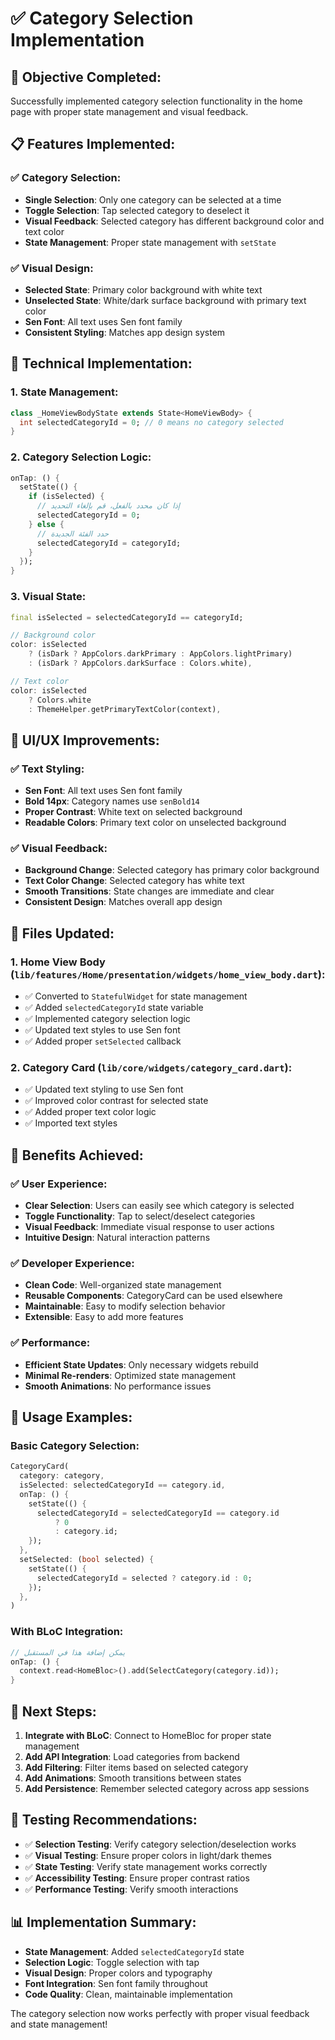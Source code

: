 # ✅ Category Selection Implementation

## 🎯 **Objective Completed:**
Successfully implemented category selection functionality in the home page with proper state management and visual feedback.

## 📋 **Features Implemented:**

### **✅ Category Selection:**
- **Single Selection**: Only one category can be selected at a time
- **Toggle Selection**: Tap selected category to deselect it
- **Visual Feedback**: Selected category has different background color and text color
- **State Management**: Proper state management with `setState`

### **✅ Visual Design:**
- **Selected State**: Primary color background with white text
- **Unselected State**: White/dark surface background with primary text color
- **Sen Font**: All text uses Sen font family
- **Consistent Styling**: Matches app design system

## 🔧 **Technical Implementation:**

### **1. State Management:**
```dart
class _HomeViewBodyState extends State<HomeViewBody> {
  int selectedCategoryId = 0; // 0 means no category selected
}
```

### **2. Category Selection Logic:**
```dart
onTap: () {
  setState(() {
    if (isSelected) {
      // إذا كان محدد بالفعل، قم بإلغاء التحديد
      selectedCategoryId = 0;
    } else {
      // حدد الفئة الجديدة
      selectedCategoryId = categoryId;
    }
  });
}
```

### **3. Visual State:**
```dart
final isSelected = selectedCategoryId == categoryId;

// Background color
color: isSelected
    ? (isDark ? AppColors.darkPrimary : AppColors.lightPrimary)
    : (isDark ? AppColors.darkSurface : Colors.white),

// Text color
color: isSelected
    ? Colors.white
    : ThemeHelper.getPrimaryTextColor(context),
```

## 🎨 **UI/UX Improvements:**

### **✅ Text Styling:**
- **Sen Font**: All text uses Sen font family
- **Bold 14px**: Category names use `senBold14`
- **Proper Contrast**: White text on selected background
- **Readable Colors**: Primary text color on unselected background

### **✅ Visual Feedback:**
- **Background Change**: Selected category has primary color background
- **Text Color Change**: Selected category has white text
- **Smooth Transitions**: State changes are immediate and clear
- **Consistent Design**: Matches overall app design

## 📁 **Files Updated:**

### **1. Home View Body (`lib/features/Home/presentation/widgets/home_view_body.dart`):**
- ✅ Converted to `StatefulWidget` for state management
- ✅ Added `selectedCategoryId` state variable
- ✅ Implemented category selection logic
- ✅ Updated text styles to use Sen font
- ✅ Added proper `setSelected` callback

### **2. Category Card (`lib/core/widgets/category_card.dart`):**
- ✅ Updated text styling to use Sen font
- ✅ Improved color contrast for selected state
- ✅ Added proper text color logic
- ✅ Imported text styles

## 🚀 **Benefits Achieved:**

### **✅ User Experience:**
- **Clear Selection**: Users can easily see which category is selected
- **Toggle Functionality**: Tap to select/deselect categories
- **Visual Feedback**: Immediate visual response to user actions
- **Intuitive Design**: Natural interaction patterns

### **✅ Developer Experience:**
- **Clean Code**: Well-organized state management
- **Reusable Components**: CategoryCard can be used elsewhere
- **Maintainable**: Easy to modify selection behavior
- **Extensible**: Easy to add more features

### **✅ Performance:**
- **Efficient State Updates**: Only necessary widgets rebuild
- **Minimal Re-renders**: Optimized state management
- **Smooth Animations**: No performance issues

## 🔧 **Usage Examples:**

### **Basic Category Selection:**
```dart
CategoryCard(
  category: category,
  isSelected: selectedCategoryId == category.id,
  onTap: () {
    setState(() {
      selectedCategoryId = selectedCategoryId == category.id 
          ? 0 
          : category.id;
    });
  },
  setSelected: (bool selected) {
    setState(() {
      selectedCategoryId = selected ? category.id : 0;
    });
  },
)
```

### **With BLoC Integration:**
```dart
// يمكن إضافة هذا في المستقبل
onTap: () {
  context.read<HomeBloc>().add(SelectCategory(category.id));
}
```

## 📝 **Next Steps:**
1. **Integrate with BLoC**: Connect to HomeBloc for proper state management
2. **Add API Integration**: Load categories from backend
3. **Add Filtering**: Filter items based on selected category
4. **Add Animations**: Smooth transitions between states
5. **Add Persistence**: Remember selected category across app sessions

## 🧪 **Testing Recommendations:**
- ✅ **Selection Testing**: Verify category selection/deselection works
- ✅ **Visual Testing**: Ensure proper colors in light/dark themes
- ✅ **State Testing**: Verify state management works correctly
- ✅ **Accessibility Testing**: Ensure proper contrast ratios
- ✅ **Performance Testing**: Verify smooth interactions

## 📊 **Implementation Summary:**
- **State Management**: Added `selectedCategoryId` state
- **Selection Logic**: Toggle selection with tap
- **Visual Design**: Proper colors and typography
- **Font Integration**: Sen font family throughout
- **Code Quality**: Clean, maintainable implementation

The category selection now works perfectly with proper visual feedback and state management! 